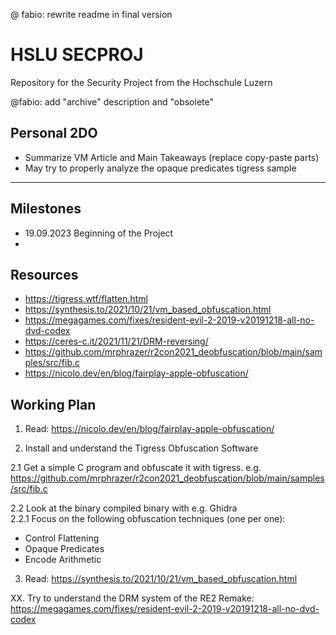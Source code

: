@ fabio: rewrite readme in final version

# HSLU SECPROJ
Repository for the Security Project from the Hochschule Luzern


@fabio: add "archive" description and "obsolete"

## Personal 2DO
- Summarize VM Article and Main Takeaways (replace copy-paste parts)
- May try to properly analyze the opaque predicates tigress sample 

---

## Milestones
- 19.09.2023 Beginning of the Project
- 


## Resources
- https://tigress.wtf/flatten.html
- https://synthesis.to/2021/10/21/vm_based_obfuscation.html
- https://megagames.com/fixes/resident-evil-2-2019-v20191218-all-no-dvd-codex
- https://ceres-c.it/2021/11/21/DRM-reversing/
- https://github.com/mrphrazer/r2con2021_deobfuscation/blob/main/samples/src/fib.c
- https://nicolo.dev/en/blog/fairplay-apple-obfuscation/

## Working Plan

1. Read: https://nicolo.dev/en/blog/fairplay-apple-obfuscation/

2. Install and understand the Tigress Obfuscation Software

2.1 Get a simple C program and obfuscate it with tigress.
e.g. https://github.com/mrphrazer/r2con2021_deobfuscation/blob/main/samples/src/fib.c

2.2 Look at the binary compiled binary with e.g. Ghidra
<br/>
  2.2.1 Focus on the following obfuscation techniques (one per one):
  - Control Flattening
  - Opaque Predicates
  - Encode Arithmetic

3. Read: https://synthesis.to/2021/10/21/vm_based_obfuscation.html




XX. Try to understand the DRM system of the RE2 Remake: https://megagames.com/fixes/resident-evil-2-2019-v20191218-all-no-dvd-codex
